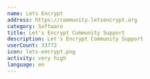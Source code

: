 ```yaml
---
name: Lets Encrypt
address: https://community.letsencrypt.org
category: Software
title: Let's Encrypt Community Support
description: Let's Encrypt Community Support
userCount: 33772
icon: lets-encrypt.png
activity: very high
language: en
---
```

